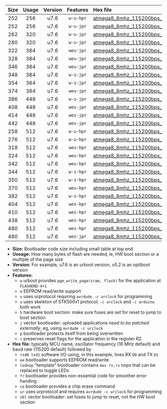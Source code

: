 |Size|Usage|Version|Features|Hex file|
|:-:|:-:|:-:|:-:|:--|
|252|256|u7.6|`w-u-hpr`|[atmega8_8mhz_115200bps_rxd0_txd1_ur.hex](https://raw.githubusercontent.com/stefanrueger/urboot/main//atmega8_8mhz_115200bps_rxd0_txd1_ur.hex)|
|252|256|u7.6|`w-u-jpr`|[atmega8_8mhz_115200bps_rxd0_txd1_ur_vbl.hex](https://raw.githubusercontent.com/stefanrueger/urboot/main//atmega8_8mhz_115200bps_rxd0_txd1_ur_vbl.hex)|
|262|320|u7.6|`w-u-jpr`|[atmega8_8mhz_115200bps_rxd0_txd1_lednop_ur_vbl.hex](https://raw.githubusercontent.com/stefanrueger/urboot/main//atmega8_8mhz_115200bps_rxd0_txd1_lednop_ur_vbl.hex)|
|280|320|u7.6|`w-u-jpr`|[atmega8_8mhz_115200bps_rxd0_txd1_lednop_fr_ur_vbl.hex](https://raw.githubusercontent.com/stefanrueger/urboot/main//atmega8_8mhz_115200bps_rxd0_txd1_lednop_fr_ur_vbl.hex)|
|322|384|u7.6|`weu-jpr`|[atmega8_8mhz_115200bps_rxd0_txd1_ee_ur_vbl.hex](https://raw.githubusercontent.com/stefanrueger/urboot/main//atmega8_8mhz_115200bps_rxd0_txd1_ee_ur_vbl.hex)|
|328|384|u7.6|`weu-jpr`|[atmega8_8mhz_115200bps_rxd0_txd1_ee_lednop_ur_vbl.hex](https://raw.githubusercontent.com/stefanrueger/urboot/main//atmega8_8mhz_115200bps_rxd0_txd1_ee_lednop_ur_vbl.hex)|
|346|384|u7.6|`weu-jpr`|[atmega8_8mhz_115200bps_rxd0_txd1_ee_lednop_fr_ur_vbl.hex](https://raw.githubusercontent.com/stefanrueger/urboot/main//atmega8_8mhz_115200bps_rxd0_txd1_ee_lednop_fr_ur_vbl.hex)|
|348|384|u7.6|`w-s-jpr`|[atmega8_8mhz_115200bps_rxd0_txd1_vbl.hex](https://raw.githubusercontent.com/stefanrueger/urboot/main//atmega8_8mhz_115200bps_rxd0_txd1_vbl.hex)|
|354|384|u7.6|`w-s-jpr`|[atmega8_8mhz_115200bps_rxd0_txd1_lednop_vbl.hex](https://raw.githubusercontent.com/stefanrueger/urboot/main//atmega8_8mhz_115200bps_rxd0_txd1_lednop_vbl.hex)|
|374|384|u7.6|`weu-jpr`|[atmega8_8mhz_115200bps_rxd0_txd1_ee_lednop_fr_ce_ur_vbl.hex](https://raw.githubusercontent.com/stefanrueger/urboot/main//atmega8_8mhz_115200bps_rxd0_txd1_ee_lednop_fr_ce_ur_vbl.hex)|
|386|448|u7.6|`w-s-jpr`|[atmega8_8mhz_115200bps_rxd0_txd1_lednop_fr_vbl.hex](https://raw.githubusercontent.com/stefanrueger/urboot/main//atmega8_8mhz_115200bps_rxd0_txd1_lednop_fr_vbl.hex)|
|408|448|u7.6|`wes-jpr`|[atmega8_8mhz_115200bps_rxd0_txd1_ee_vbl.hex](https://raw.githubusercontent.com/stefanrueger/urboot/main//atmega8_8mhz_115200bps_rxd0_txd1_ee_vbl.hex)|
|414|448|u7.6|`wes-jpr`|[atmega8_8mhz_115200bps_rxd0_txd1_ee_lednop_vbl.hex](https://raw.githubusercontent.com/stefanrueger/urboot/main//atmega8_8mhz_115200bps_rxd0_txd1_ee_lednop_vbl.hex)|
|442|448|u7.6|`wes-jpr`|[atmega8_8mhz_115200bps_rxd0_txd1_ee_lednop_fr_vbl.hex](https://raw.githubusercontent.com/stefanrueger/urboot/main//atmega8_8mhz_115200bps_rxd0_txd1_ee_lednop_fr_vbl.hex)|
|258|512|u7.6|`w-u-hpr`|[atmega8_8mhz_115200bps_rxd0_txd1_lednop_ur.hex](https://raw.githubusercontent.com/stefanrueger/urboot/main//atmega8_8mhz_115200bps_rxd0_txd1_lednop_ur.hex)|
|276|512|u7.6|`w-u-hpr`|[atmega8_8mhz_115200bps_rxd0_txd1_lednop_fr_ur.hex](https://raw.githubusercontent.com/stefanrueger/urboot/main//atmega8_8mhz_115200bps_rxd0_txd1_lednop_fr_ur.hex)|
|318|512|u7.6|`weu-hpr`|[atmega8_8mhz_115200bps_rxd0_txd1_ee_ur.hex](https://raw.githubusercontent.com/stefanrueger/urboot/main//atmega8_8mhz_115200bps_rxd0_txd1_ee_ur.hex)|
|324|512|u7.6|`weu-hpr`|[atmega8_8mhz_115200bps_rxd0_txd1_ee_lednop_ur.hex](https://raw.githubusercontent.com/stefanrueger/urboot/main//atmega8_8mhz_115200bps_rxd0_txd1_ee_lednop_ur.hex)|
|342|512|u7.6|`weu-hpr`|[atmega8_8mhz_115200bps_rxd0_txd1_ee_lednop_fr_ur.hex](https://raw.githubusercontent.com/stefanrueger/urboot/main//atmega8_8mhz_115200bps_rxd0_txd1_ee_lednop_fr_ur.hex)|
|344|512|u7.6|`w-s-hpr`|[atmega8_8mhz_115200bps_rxd0_txd1.hex](https://raw.githubusercontent.com/stefanrueger/urboot/main//atmega8_8mhz_115200bps_rxd0_txd1.hex)|
|350|512|u7.6|`w-s-hpr`|[atmega8_8mhz_115200bps_rxd0_txd1_lednop.hex](https://raw.githubusercontent.com/stefanrueger/urboot/main//atmega8_8mhz_115200bps_rxd0_txd1_lednop.hex)|
|370|512|u7.6|`weu-hpr`|[atmega8_8mhz_115200bps_rxd0_txd1_ee_lednop_fr_ce_ur.hex](https://raw.githubusercontent.com/stefanrueger/urboot/main//atmega8_8mhz_115200bps_rxd0_txd1_ee_lednop_fr_ce_ur.hex)|
|382|512|u7.6|`w-s-hpr`|[atmega8_8mhz_115200bps_rxd0_txd1_lednop_fr.hex](https://raw.githubusercontent.com/stefanrueger/urboot/main//atmega8_8mhz_115200bps_rxd0_txd1_lednop_fr.hex)|
|404|512|u7.6|`wes-hpr`|[atmega8_8mhz_115200bps_rxd0_txd1_ee.hex](https://raw.githubusercontent.com/stefanrueger/urboot/main//atmega8_8mhz_115200bps_rxd0_txd1_ee.hex)|
|410|512|u7.6|`wes-hpr`|[atmega8_8mhz_115200bps_rxd0_txd1_ee_lednop.hex](https://raw.githubusercontent.com/stefanrueger/urboot/main//atmega8_8mhz_115200bps_rxd0_txd1_ee_lednop.hex)|
|438|512|u7.6|`wes-hpr`|[atmega8_8mhz_115200bps_rxd0_txd1_ee_lednop_fr.hex](https://raw.githubusercontent.com/stefanrueger/urboot/main//atmega8_8mhz_115200bps_rxd0_txd1_ee_lednop_fr.hex)|
|480|512|u7.6|`wes-hpr`|[atmega8_8mhz_115200bps_rxd0_txd1_ee_lednop_fr_ce.hex](https://raw.githubusercontent.com/stefanrueger/urboot/main//atmega8_8mhz_115200bps_rxd0_txd1_ee_lednop_fr_ce.hex)|
|480|512|u7.6|`wes-jpr`|[atmega8_8mhz_115200bps_rxd0_txd1_ee_lednop_fr_ce_vbl.hex](https://raw.githubusercontent.com/stefanrueger/urboot/main//atmega8_8mhz_115200bps_rxd0_txd1_ee_lednop_fr_ce_vbl.hex)|

- **Size:** Bootloader code size including small table at top end
- **Useage:** How many bytes of flash are needed, ie, HW boot section or a multiple of the page size
- **Version:** For example, u7.6 is an urboot version, o5.2 is an optiboot version
- **Features:**
  + `w` urboot provides `pgm_write_page(sram, flash)` for the application at `FLASHEND-4+1`
  + `e` EEPROM read/write support
  + `u` uses urprotocol requiring `avrdude -c urclock` for programming
  + `s` uses skeleton of STK500v1 protocol; `-c urclock` and `-c arduino` both work
  + `h` hardware boot section: make sure fuses are set for reset to jump to boot section
  + `j` vector bootloader: uploaded applications *need to be patched externally*, eg, using `avrdude -c urclock`
  + `p` bootloader protects itself from being overwritten
  + `r` preserves reset flags for the application in the register R2
- **Hex file:** typically MCU name, oscillator frequency (16 MHz default) and baud rate (115200 default) followed by
  + `rxd0 txd1` software I/O using, in this example, lines RX `D0` and TX `D1`
  + `ee` bootloader supports EEPROM read/write
  + `lednop` "template" bootloader contains `mov rx,rx` nops that can be replaced to toggle LEDs
  + `fr` bootloader provides non-essential code for smoother error handing
  + `ce` bootloader provides a chip erase command
  + `ur` uses urprotocol and requires `avrdude -c urclock` for programming
  + `vbl` vector bootloader: set fuses to jump to reset, not the HW boot section
